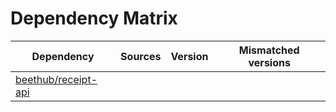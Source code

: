 # Dependency Matrix

Dependency | Sources | Version | Mismatched versions
---------- | ------- | ------- | -------------------
[beethub/receipt-api](https://github.com/beethub/receipt-api.git) |  | []() | 

